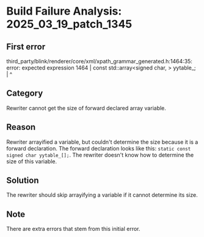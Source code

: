 # Build Failure Analysis: 2025_03_19_patch_1345

## First error

third_party/blink/renderer/core/xml/xpath_grammar_generated.h:1464:35: error: expected expression
 1464 |     const std::array<signed char, > yytable_;
      |                                   ^

## Category
Rewriter cannot get the size of forward declared array variable.

## Reason
Rewriter arrayified a variable, but couldn't determine the size because it is a forward declaration. The forward declaration looks like this: `static const signed char yytable_[];`. The rewriter doesn't know how to determine the size of this variable.

## Solution
The rewriter should skip arrayifying a variable if it cannot determine its size.

## Note
There are extra errors that stem from this initial error.